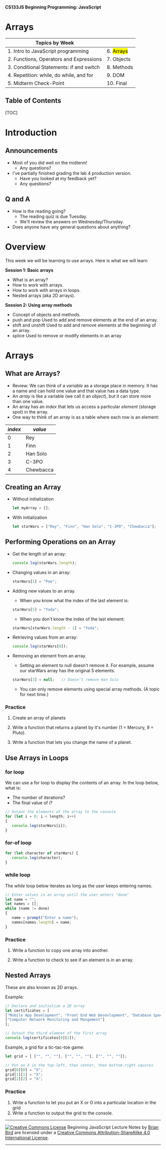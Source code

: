 

**CS133JS Beginning Programming: JavaScript**

<h1>Arrays</h1>


| Topics by Week                                       |            |
| ---------------------------------------------------- | ---------- |
| 1. Intro to JavaScript programming                   | 6. <mark> Arrays</mark>  |
| 2. Functions, Operators and Expressions              | 7. Objects |
| 3. Conditional Statements: if and switch             | 8. Methods |
| 4. Repetition: while, do while, and for | 9. DOM     |
| 5. Midterm Check-Point                               | 10. Final  |


<h2>Table of Contents</h2>

[TOC]

# Introduction

## Announcements

- Most of you did well on the midterm!
  - Any questions?
- I've partially finished grading the lab 4 production version. 
  - Have you looked at my feedback yet?
  - Any questions?

## Q and A

- How is the reading going?
  - The reading quiz is due Tuesday.
  - We'll review the answers on Wednesday/Thursday.
- Does anyone have any general questions about anything?



# Overview

This week we will be learning to use arrays. Here is what we will learn

**Session 1: Basic arrays**

- What is an array?
- How to work with arrays.
- How to work with arrays in loops.
- Nested arrays (aka 2D arrays).

**Session 2: Using array methods**

- Concept of objects and methods.
- push and pop 
  Used to add and remove elements at the end of an array.
- shift and unshift
  Used to  add and remove elements at the beginning of an array.
- splice
  Used to remove or modify elements in an array

# Arrays

## What are Arrays?

- Review: 
   We can think of a *variable* as a storage place in memory. It has a name and can hold one value and that value has a data type.
- An *array* is like a variable (we call it an *object*), but it can store more than one value.
- An array has an *index* that lets us access a particular *element* (storage spot) in the array.
- One way to think of an array is as a table where each row is an element:

| *index* | *value*   |
| ------- | --------- |
| 0       | Rey       |
| 1       | Finn      |
| 2       | Han Solo  |
| 3       | C-3PO     |
| 4       | Chewbacca |



## Creating an Array

- Without initialization

  ```javascript
  let myArray = [];
  ```

- With initialization

  ```javascript
  let starWars = ["Rey", "Finn", "Han Solo", "C-3PO", "Chewbacca"];
  ```



## Performing Operations on an Array

- Get the length of an array:

  ```javascript
  console.log(starWars.length);
  ```

- Changing values in an array:

  ```javascript
  starWars[1] = "Poe";
  ```

- Adding new values to an array.

  - When you know what the index of the last element is:

  ```javascript
  starWars[5] = "Yoda";
  ```

  - When you don't know the index of the last element:

  ```javascript
  starWars[starWars.length - 1] = "Yoda";
  ```

- Retrieving values from an array:

  ```javascript
  console.log(starWars[0]);
  ```

- Removing an element from an array.

  - Setting an element to null doesn't remove it. For example, assume our starWars array has the original 5 elements.

  ```javascript
  starWars[3] = null;   // Doesn't remove Han Solo
  ```

  - You can only remove elements using special array methods. (A topic for next time.) 



### Practice

1. Create an array of planets

2. Write a function that returns a planet by it's number (1 = Mercury, 9 = Pluto).

3. Write a function that lets you change the name of a planet.

   

## Use Arrays in Loops

### for loop

We can use a for loop  to display the contents of an array.
In the loop below, what is:

- The number of iterations? 
- The final value of i?

```javascript
// Output the elements of the array to the console
for (let i = 0; i < length; i++)
{
   console.log(starWars[i]);
}
```

### for-of loop

```javascript
for (let character of starWars) {
   console.log(character);
}
```



### while loop

The *while* loop below iterates as long as the user keeps entering names.

```javascript
// Enter values in an array until the user enters "done"
let name = "";
let names = [];
while (name != done)
{
   name = prompt("Enter a name");
   names[names.length] = name;
}
```



### Practice

1. Write a function to copy one array into another.

2. Write a function to check to see if an element is in an array.

   

## Nested Arrays

These are also known as 2D arrays.

Example:

```javascript
// Declare and initialize a 2D array
let certificates = [
["Mobile App Development", "Front End Web Devevlopment", "Database Specialist"],
["Computer Network Monitoring and Mangement"]
];

// Output the third elemnet of the first array
console.log(certificates[0][2]);
```

Example, a grid for a tic-tac-toe game:

```javascript
let grid = [ ["", "", ""], ["", "", ""], ["", "", ""]];

// Put an X in the top-left, then center, then bottom-right squares
grid[0][0] = "X";
grid[1][1] = "X";
grid[2][2] = "X";
```



### Practice

1. Write a function to let you put an X or O into a particular location in the grid
2.  Write a function to output the grid to the console.



------

[![Creative Commons License](https://i.creativecommons.org/l/by-sa/4.0/88x31.png)](http://creativecommons.org/licenses/by-sa/4.0/) Beginning JavaScript Lecture Notes by [Brian Bird](https://profbird.online) are licensed under a [Creative Commons Attribution-ShareAlike 4.0 International License](http://creativecommons.org/licenses/by-sa/4.0/). 

------------